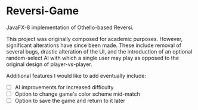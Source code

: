 # Reversi-Game
JavaFX-8 implementation of Othello-based Reversi.

This project was originally composed for academic purposes. However, significant alterations have since been made.
These include removal of several bugs, drastic alteration of the UI, and the introduction of an optional
random-select AI with which a single user may play as opposed to the original design of player-vs-player.

Additional features I would like to add eventually include:
- [ ] AI improvements for increased difficulty
- [ ] Option to change game's color scheme mid-match
- [ ] Option to save the game and return to it later
